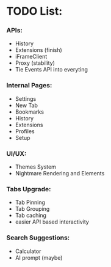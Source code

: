 # TODO List:

### APIs:

- History
- Extensions (finish)
- iFrameClient
- Proxy (stability)
- Tie Events API into everyting

### Internal Pages:

- Settings
- New Tab
- Bookmarks
- History
- Extensions
- Profiles
- Setup

### UI/UX:

- Themes System
- Nightmare Rendering and Elements

### Tabs Upgrade:

- Tab Pinning
- Tab Grouping
- Tab caching
- easier API based interactivity

### Search Suggestions:

- Calculator
- AI prompt (maybe)
